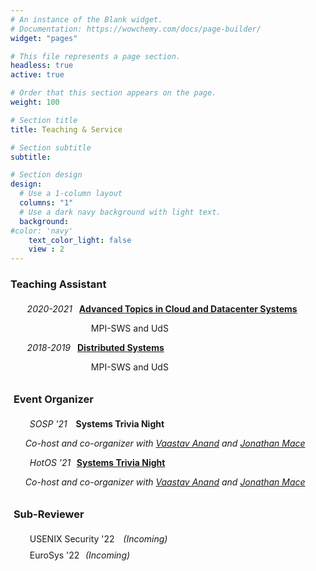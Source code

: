 ```yaml
---
# An instance of the Blank widget.
# Documentation: https://wowchemy.com/docs/page-builder/
widget: "pages" 

# This file represents a page section.
headless: true
active: true

# Order that this section appears on the page.
weight: 100

# Section title
title: Teaching & Service

# Section subtitle
subtitle:

# Section design
design:
  # Use a 1-column layout
  columns: "1"
  # Use a dark navy background with light text.
  background:
#color: 'navy'
    text_color_light: false
    view : 2
---
```


<div>
<h3>Teaching Assistant</h3>
  <ul style="margin-top:1.5em">
  <i class="fas fa-graduation-cap" style="margin-right:0.5em; margin-left:-0.3em"></i> 
  <i> 2020-2021 </i>
  <b style="margin-left:0.5em"><a href="https://people.mpi-sws.org/~jcmace/teaching/cds-ss20/">Advanced Topics in Cloud and Datacenter Systems </a></b>
  <p style="margin-left:7.5em">MPI-SWS and UdS</p>
  </ul>
  <ul>
  <i class="fas fa-graduation-cap" style="margin-right:0.5em; margin-left:-0.3em"></i> 
  <i> 2018-2019 </i>
  <b style="margin-left:0.5em"><a href="https://courses.mpi-sws.org/ds-ws18/index.html">Distributed Systems</b></a>
  <p style="margin-left:7.5em">MPI-SWS and UdS</p>
  </ul>
 
<h3 style="margin-left:0.3em; margin-top:2em">Event Organizer</h3>
  <ul style="margin-top:1.5em">
  <i class="fas fa-beer" style="margin-right:0.5em"></i>
  <i>SOSP '21</i>
  <b style="margin-left:0.7em">Systems Trivia Night</b>
  <p><i>Co-host and co-organizer with <a href="https://vaastavanand.com">Vaastav Anand</a> and <a href="https://people.mpi-sws.org/~jcmace/">Jonathan Mace</a></i/p>
  </ul>
  <ul>
  <i class="fas fa-beer" style="margin-right:0.5em"></i>
  <i> HotOS '21 </i>
  <b style="margin-left:0.4em"><a href="https://systemstrivia.github.io">Systems Trivia Night</a></b>
  <p><i>Co-host and co-organizer with <a href="https://vaastavanand.com">Vaastav Anand</a> and <a href="https://people.mpi-sws.org/~jcmace/">Jonathan Mace</a></i/p>
  </ul>

<h3 style="margin-left:0.3em; margin-top:2em">Sub-Reviewer</h3>
  <ul style="margin-top:1.5em">
  <i class="fas fa-paper-plane" style="margin-right:0.5em"></i>
  USENIX Security '22
  <i style="margin-left:0.7em">(Incoming)</i>
  </ul><ul style="margin-top:-0.3em">
  <i class="fas fa-paper-plane" style="margin-right:0.5em"></i>
   EuroSys '22
  <i style="margin-left:0.4em">(Incoming)</i>
  </ul>

</div>



